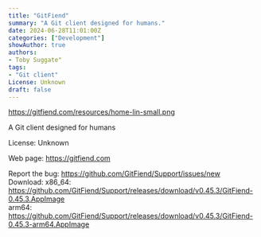 ```yaml
---
title: "GitFiend"
summary: "A Git client designed for humans."
date: 2024-06-28T11:01:00Z
categories: ["Development"]
showAuthor: true
authors:
- Toby Suggate"
tags: 
- "Git client"
License: Unknown
draft: false
---
```


https://gitfiend.com/resources/home-lin-small.png

A Git client designed for humans

License: Unknown

Web page: <https://gitfiend.com>  

Report the bug: <https://github.com/GitFiend/Support/issues/new>  
Download:   x86_64: <https://github.com/GitFiend/Support/releases/download/v0.45.3/GitFiend-0.45.3.AppImage>  
            arm64: <https://github.com/GitFiend/Support/releases/download/v0.45.3/GitFiend-0.45.3-arm64.AppImage>
